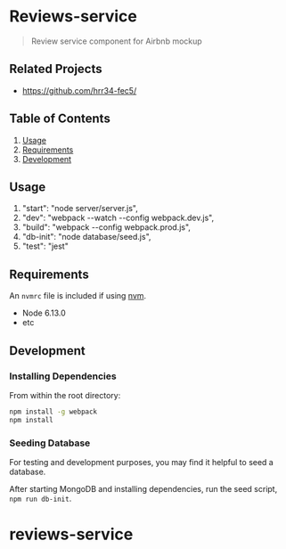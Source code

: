 # Reviews-service

> Review service component for Airbnb mockup

## Related Projects

  - https://github.com/hrr34-fec5/

## Table of Contents

1. [Usage](#Usage)
1. [Requirements](#requirements)
1. [Development](#development)

## Usage

1. "start": "node server/server.js",
2. "dev": "webpack --watch --config webpack.dev.js",
3. "build": "webpack --config webpack.prod.js",
4. "db-init": "node database/seed.js",
5. "test": "jest"

## Requirements

An `nvmrc` file is included if using [nvm](https://github.com/creationix/nvm).

- Node 6.13.0
- etc

## Development

### Installing Dependencies

From within the root directory:

```sh
npm install -g webpack
npm install
```

### Seeding Database
For testing and development purposes, you may find it helpful to seed a database.

After starting MongoDB and installing dependencies, run the seed script, `npm run db-init`.

# reviews-service
